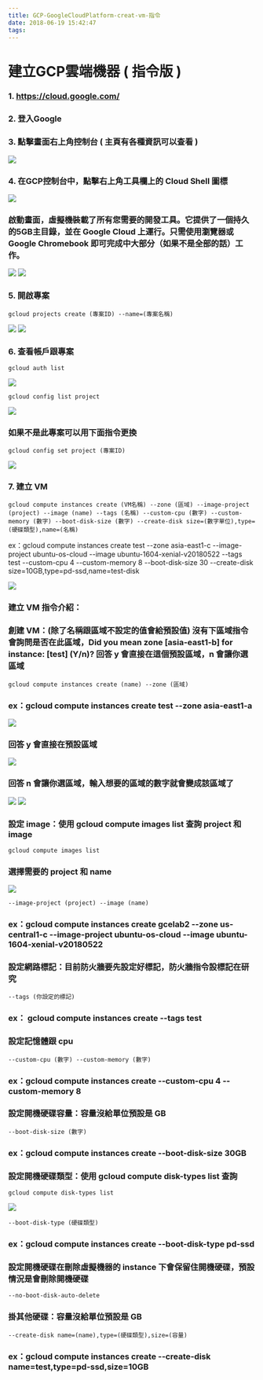 ```yaml
---
title: GCP-GoogleCloudPlatform-creat-vm-指令
date: 2018-06-19 15:42:47
tags:
---
```


# 建立GCP雲端機器 ( 指令版 )

### 1. https://cloud.google.com/

### 2. 登入Google

### 3. 點擊畫面右上角控制台 ( 主頁有各種資訊可以查看 )

![ ](images/1.png)

### 4. 在GCP控制台中，點擊右上角工具欄上的 Cloud Shell 圖標

![ ](images/2.png)

### 啟動畫面，虛擬機裝載了所有您需要的開發工具。它提供了一個持久的5GB主目錄，並在 Google Cloud 上運行。只需使用瀏覽器或 Google Chromebook 即可完成中大部分（如果不是全部的話）工作。

![ ](images/3.png)
![ ](images/4.png)

### 5. 開啟專案

```
gcloud projects create (專案ID) --name=(專案名稱) 
```

![ ](images/5.1.png)
![ ](images/6.png)

### 6. 查看帳戶跟專案

```
gcloud auth list
```

![ ](images/7.png)
```
gcloud config list project
```

![ ](images/8.png)

### 如果不是此專案可以用下面指令更換

```
gcloud config set project (專案ID)
```

![ ](images/9.png)

### 7. 建立 VM

```
gcloud compute instances create (VM名稱) --zone (區域) --image-project (project) --image (name) --tags (名稱) --custom-cpu (數字) --custom-memory (數字) --boot-disk-size (數字) --create-disk size=(數字單位),type=(硬碟類型),name=(名稱)
```

ex：gcloud compute instances create test --zone asia-east1-c --image-project ubuntu-os-cloud --image ubuntu-1604-xenial-v20180522 --tags test --custom-cpu 4 --custom-memory 8 --boot-disk-size 30 --create-disk size=10GB,type=pd-ssd,name=test-disk

![ ](images/16.png)

### 建立 VM 指令介紹：

### 創建 VM：(除了名稱跟區域不設定的值會給預設值) 沒有下區域指令會詢問是否在此區域，Did you mean zone [asia-east1-b] for instance: [test] (Y/n)? 回答 y 會直接在這個預設區域，n 會讓你選區域

```
gcloud compute instances create (name) --zone (區域)
```

### ex：gcloud compute instances create test --zone asia-east1-a

![ ](images/14.png)

### 回答 y 會直接在預設區域

![ ](images/11.png)

### 回答 n 會讓你選區域，輸入想要的區域的數字就會變成該區域了

![ ](images/12.png)
![ ](images/13.png)

### 設定 image：使用 gcloud compute images list 查詢 project 和 image 

```
gcloud compute images list
```

### 選擇需要的 project 和 name

![ ](images/10.png)

```
--image-project (project) --image (name)
```

### ex：gcloud compute instances create gcelab2 --zone us-central1-c --image-project ubuntu-os-cloud --image ubuntu-1604-xenial-v20180522

### 設定網路標記：目前防火牆要先設定好標記，防火牆指令設標記在研究

```
--tags (你設定的標記)
```

### ex： gcloud compute instances create --tags test

### 設定記憶體跟 cpu

```
--custom-cpu (數字) --custom-memory (數字)
``` 

### ex：gcloud compute instances create --custom-cpu 4 --custom-memory 8

### 設定開機硬碟容量：容量沒給單位預設是 GB

```
--boot-disk-size (數字)
```

### ex：gcloud compute instances create --boot-disk-size 30GB

### 設定開機硬碟類型：使用 gcloud compute disk-types list 查詢

```
gcloud compute disk-types list
```

![ ](images/15.png)

```
--boot-disk-type (硬碟類型)
```

### ex：gcloud compute instances create --boot-disk-type pd-ssd

### 設定開機硬碟在刪除虛擬機器的 instance 下會保留住開機硬碟，預設情況是會刪除開機硬碟

```
--no-boot-disk-auto-delete
```

### 掛其他硬碟：容量沒給單位預設是 GB

```
--create-disk name=(name),type=(硬碟類型),size=(容量)
```

### ex：gcloud compute instances create --create-disk name=test,type=pd-ssd,size=10GB